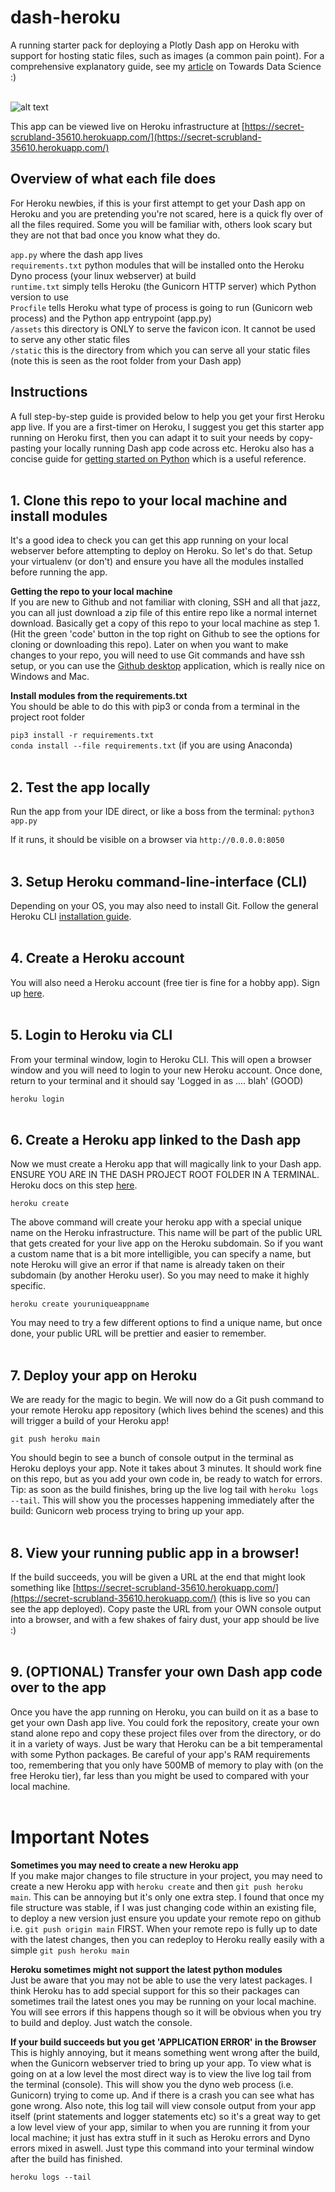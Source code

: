 # dash-heroku
A running starter pack for deploying a Plotly Dash app on Heroku with support for hosting static files, such as images (a common pain point). For a comprehensive explanatory guide, see my [article](https://medium.com/p/39bd6a0c586c) on Towards Data Science :)
<br><br>


![alt text](static/screenshot.png)

This app can be viewed live on Heroku infrastructure at [https://secret-scrubland-35610.herokuapp.com/](https://secret-scrubland-35610.herokuapp.com/)

## Overview of what each file does

For Heroku newbies, if this is your first attempt to get your Dash app on Heroku and you are pretending you're not scared, here is a quick fly over of all the files required. Some you will be familiar with, others look scary but they are not that bad once you know what they do.

`app.py` where the dash app lives <br>
`requirements.txt` python modules that will be installed onto the Heroku Dyno process (your linux webserver) at build <br>
`runtime.txt` simply tells Heroku (the Gunicorn HTTP server) which Python version to use <br>
`Procfile` tells Heroku what type of process is going to run (Gunicorn web process) and the Python app entrypoint (app.py) <br>
`/assets` this directory is ONLY to serve the favicon icon. It cannot be used to serve any other static files <br>
`/static` this is the directory from which you can serve all your static files (note this is seen as the root folder from your Dash app) <br>

## Instructions

A full step-by-step guide is provided below to help you get your first Heroku app live. 
If you are a first-timer on Heroku, I suggest you get this starter app running on Heroku first, then you can adapt it to suit your needs by copy-pasting your locally running Dash app code across etc. 
Heroku also has a concise guide for [getting started on Python](https://devcenter.heroku.com/articles/getting-started-with-python) which is a useful reference.
<br><br>

## 1. Clone this repo to your local machine and install modules

It's a good idea to check you can get this app running on your local webserver before attempting to deploy on Heroku. So let's do that.
Setup your virtualenv (or don't) and ensure you have all the modules installed before running the app. 

**Getting the repo to your local machine** <br>
If you are  new to Github and not familiar with cloning, SSH and all that jazz, you can all just download a zip file of this entire repo like a normal internet download. Basically get a copy of this repo to your local machine as step 1. (Hit the green 'code' button in the top right on Github to see the options for cloning or downloading this repo). Later on when you want to make changes to your repo, you will need to use Git commands and have ssh setup, or you can use the [Github desktop](https://desktop.github.com/) application, which is really nice on Windows and Mac.

**Install modules from the requirements.txt** <br>
You should be able to do this with pip3 or conda from a terminal in the project root folder

`pip3 install -r requirements.txt` <br>
`conda install --file requirements.txt` (if you are using Anaconda)
<br><br>

## 2. Test the app locally

Run the app from your IDE direct, or like a boss from the terminal: `python3 app.py`

If it runs, it should be visible on a browser via `http://0.0.0.0:8050`
<br><br>

## 3. Setup Heroku command-line-interface (CLI)

Depending on your OS, you may also need to install Git. Follow the general Heroku CLI [installation guide](https://devcenter.heroku.com/articles/heroku-cli). 
<br><br>

## 4. Create a Heroku account

You will also need a Heroku account (free tier is fine for a hobby app). Sign up [here](https://signup.heroku.com/login).
<br><br>

## 5. Login to Heroku via CLI

From your terminal window, login to Heroku CLI. This will open a browser window and you will need to login to your new Heroku account. 
Once done, return to your terminal and it should say 'Logged in as .... blah' (GOOD)

`heroku login`
<br><br>

## 6. Create a Heroku app linked to the Dash app

Now we must create a Heroku app that will magically link to your Dash app. ENSURE YOU ARE IN THE DASH PROJECT ROOT FOLDER IN A TERMINAL. Heroku docs on this step [here](https://devcenter.heroku.com/articles/getting-started-with-python#deploy-the-app).

`heroku create`

The above command will create your heroku app with a special unique name on the Heroku infrastructure. This name will be part of the public URL that gets created for your live app on the Heroku subdomain. So if you want a custom name that is a bit more intelligible, you can specify a name, but note Heroku will give an error if that name is already taken on their subdomain (by another Heroku user). So you may need to make it highly specific. 

`heroku create youruniqueappname`

You may need to try a few different options to find a unique name, but once done, your public URL will be prettier and easier to remember.
<br><br>

## 7. Deploy your app on Heroku

We are ready for the magic to begin. We will now do a Git push command to your remote Heroku app repository (which lives behind the scenes) and this will trigger a build of your Heroku app! 

`git push heroku main`

You should begin to see a bunch of console output in the terminal as Heroku deploys your app. Note it takes about 3 minutes. It should work fine on this repo, but as you add your own code in, be ready to watch for errors. Tip: as soon as the build finishes, bring up the live log tail with `heroku logs --tail`. This will show you the processes happening immediately after the build: Gunicorn web process trying to bring up your app.
<br><br> 

## 8. View your running public app in a browser!

If the build succeeds, you will be given a URL at the end that might look something like [https://secret-scrubland-35610.herokuapp.com/](https://secret-scrubland-35610.herokuapp.com/) (this is live so you can see the app deployed). 
Copy paste the URL from your OWN console output into a browser, and with a few shakes of fairy dust, your app should be live :)
<br><br>

## 9. (OPTIONAL) Transfer your own Dash app code over to the app

Once you have the app running on Heroku, you can build on it as a base to get your own Dash app live. You could fork the repository, create your own stand alone repo and copy these project files over from the directory, or do it in a variety of ways. Just be wary that Heroku can be a bit temperamental with some Python packages. Be careful of your app's RAM requirements too, remembering that you only have 500MB of memory to play with (on the free Heroku tier), far less than you might be used to compared with your local machine.
<br><br>

# Important Notes

**Sometimes you may need to create a new Heroku app** <br>
If you make major changes to file structure in your project, you may need to create a new Heroku app with `heroku create` and then `git push heroku main`. This can be annoying but it's only one extra step. I found that once my file structure was stable, if I was just changing code within an existing file, to deploy a new version just ensure you update your remote repo on github i.e. `git push origin main` FIRST. When your remote repo is fully up to date with the latest changes, then you can redeploy to Heroku really easily with a simple `git push heroku main`

**Heroku sometimes might not support the latest python modules** <br>
Just be aware that you may not be able to use the very latest packages. I think Heroku has to add special support for this so their packages can sometimes trail the latest ones you may be running on your local machine. You will see errors if this happens though so it will be obvious when you try to build and deploy. Just watch the console.

**If your build succeeds but you get 'APPLICATION ERROR' in the Browser** <br>
This is highly annoying, but it means something went wrong after the build, when the Gunicorn webserver tried to bring up your app. To view what is going on at a low level the most direct way is to view the live log tail from the terminal (console). This will show you the dyno web process (i.e. Gunicorn) trying to come up. And if there is a crash you can see what has gone wrong. Also note, this log tail will view console output from your app itself (print statements and logger statements etc) so it's a great way to get a low level view of your app, similar to when you are running it from your local machine; it just has extra stuff in it such as Heroku errors and Dyno errors mixed in aswell. Just type this command into your terminal window after the build has finished.

`heroku logs --tail`




